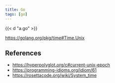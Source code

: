 ```yaml
---
title: Go
tags: [go]
---
```


{{< d "a.go" >}}

<https://golang.org/pkg/time#Time.Unix>

## References

- <https://hyperpolyglot.org/c#current-unix-epoch>
- <https://programming-idioms.org/idiom/61>
- <https://rosettacode.org/wiki/System_time>

